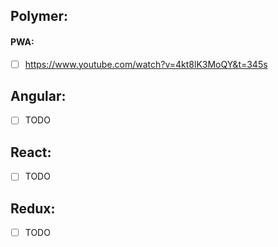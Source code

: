 ## Polymer: 

#### PWA:
- [ ] https://www.youtube.com/watch?v=4kt8lK3MoQY&t=345s


## Angular: 
- [ ] TODO

## React: 
- [ ] TODO

## Redux: 
- [ ] TODO
